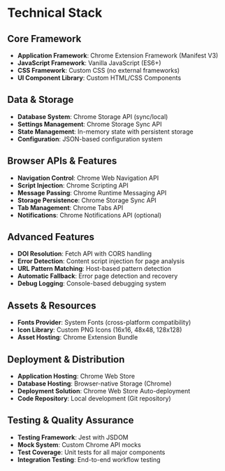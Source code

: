 # Technical Stack

## Core Framework
- **Application Framework**: Chrome Extension Framework (Manifest V3)
- **JavaScript Framework**: Vanilla JavaScript (ES6+)
- **CSS Framework**: Custom CSS (no external frameworks)
- **UI Component Library**: Custom HTML/CSS Components

## Data & Storage
- **Database System**: Chrome Storage API (sync/local)
- **Settings Management**: Chrome Storage Sync API
- **State Management**: In-memory state with persistent storage
- **Configuration**: JSON-based configuration system

## Browser APIs & Features
- **Navigation Control**: Chrome Web Navigation API
- **Script Injection**: Chrome Scripting API
- **Message Passing**: Chrome Runtime Messaging API
- **Storage Persistence**: Chrome Storage Sync API
- **Tab Management**: Chrome Tabs API
- **Notifications**: Chrome Notifications API (optional)

## Advanced Features
- **DOI Resolution**: Fetch API with CORS handling
- **Error Detection**: Content script injection for page analysis
- **URL Pattern Matching**: Host-based pattern detection
- **Automatic Fallback**: Error page detection and recovery
- **Debug Logging**: Console-based debugging system

## Assets & Resources
- **Fonts Provider**: System Fonts (cross-platform compatibility)
- **Icon Library**: Custom PNG Icons (16x16, 48x48, 128x128)
- **Asset Hosting**: Chrome Extension Bundle

## Deployment & Distribution
- **Application Hosting**: Chrome Web Store
- **Database Hosting**: Browser-native Storage (Chrome)
- **Deployment Solution**: Chrome Web Store Auto-deployment
- **Code Repository**: Local development (Git repository)

## Testing & Quality Assurance
- **Testing Framework**: Jest with JSDOM
- **Mock System**: Custom Chrome API mocks
- **Test Coverage**: Unit tests for all major components
- **Integration Testing**: End-to-end workflow testing
